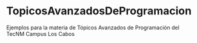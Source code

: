 # TopicosAvanzadosDeProgramacion

Ejemplos para la materia de Tópicos Avanzados de Programación del TecNM Campus Los Cabos
